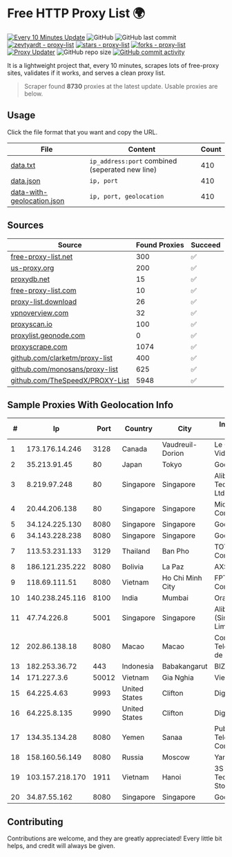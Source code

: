 
# Free HTTP Proxy List 🌍

[![Every 10 Minutes Update](https://github.com/mertguvencli/http-proxy-list/actions/workflows/main.yml/badge.svg?branch=main)](https://github.com/mertguvencli/http-proxy-list/actions/workflows/main.yml)
![GitHub](https://img.shields.io/github/license/mertguvencli/http-proxy-list)
![GitHub last commit](https://img.shields.io/github/last-commit/mertguvencli/http-proxy-list)
[![zevtyardt - proxy-list](https://img.shields.io/static/v1?label=zevtyardt&message=proxy-list&color=blue&logo=github)](https://github.com/zevtyardt/proxy-list "Go to GitHub repo")
[![stars - proxy-list](https://img.shields.io/github/stars/zevtyardt/proxy-list?style=social)](https://github.com/zevtyardt/proxy-list)
[![forks - proxy-list](https://img.shields.io/github/forks/zevtyardt/proxy-list?style=social)](https://github.com/zevtyardt/proxy-list)
[![Proxy Updater](https://github.com/zevtyardt/proxy-list/workflows/Proxy%20Updater/badge.svg)](https://github.com/zevtyardt/proxy-list/actions?query=workflow:"Proxy+Updater")
![GitHub repo size](https://img.shields.io/github/repo-size/zevtyardt/proxy-list)
[![GitHub commit activity](https://img.shields.io/github/commit-activity/m/zevtyardt/proxy-list?logo=commits)](https://github.com/zevtyardt/proxy-list/commits/main)

It is a lightweight project that, every 10 minutes, scrapes lots of free-proxy sites, validates if it works, and serves a clean proxy list.

> Scraper found **8730** proxies at the latest update. Usable proxies are below.

## Usage

Click the file format that you want and copy the URL.

|File|Content|Count|
|----|-------|-----|
|[data.txt](https://raw.githubusercontent.com/mertguvencli/http-proxy-list/main/proxy-list/data.txt)|`ip_address:port` combined (seperated new line)|410|
|[data.json](https://raw.githubusercontent.com/mertguvencli/http-proxy-list/main/proxy-list/data.json)|`ip, port`|410|
|[data-with-geolocation.json](https://raw.githubusercontent.com/mertguvencli/http-proxy-list/main/proxy-list/data-with-geolocation.json)|`ip, port, geolocation`|410|

## Sources

|Source|Found Proxies|Succeed|
|------|-------------|-------|
|[free-proxy-list.net](https://free-proxy-list.net)|300|✅|
|[us-proxy.org](https://www.us-proxy.org)|200|✅|
|[proxydb.net](http://proxydb.net)|15|✅|
|[free-proxy-list.com](https://free-proxy-list.com/?page=&port=&type%5B%5D=http&type%5B%5D=https&up_time=0&search=Search)|10|✅|
|[proxy-list.download](https://www.proxy-list.download/HTTP)|26|✅|
|[vpnoverview.com](https://vpnoverview.com/privacy/anonymous-browsing/free-proxy-servers)|32|✅|
|[proxyscan.io](https://www.proxyscan.io)|100|✅|
|[proxylist.geonode.com](https://proxylist.geonode.com/api/proxy-list?limit=300&page=1&sort_by=lastChecked&sort_type=desc&protocols=http,https)|0|✅|
|[proxyscrape.com](https://api.proxyscrape.com/v2/?request=displayproxies&protocol=http&timeout=10000&country=all&ssl=all&anonymity=all)|1074|✅|
|[github.com/clarketm/proxy-list](https://raw.githubusercontent.com/clarketm/proxy-list/master/proxy-list-raw.txt)|400|✅|
|[github.com/monosans/proxy-list](https://raw.githubusercontent.com/monosans/proxy-list/main/proxies/http.txt)|625|✅|
|[github.com/TheSpeedX/PROXY-List](https://raw.githubusercontent.com/TheSpeedX/PROXY-List/master/http.txt)|5948|✅|


## Sample Proxies With Geolocation Info

|#|Ip|Port|Country|City|Internet Service Provider|
|-|--|----|-------|----|-------------------------|
|1|173.176.14.246|3128|Canada|Vaudreuil-Dorion|Le Groupe Videotron Ltee|
|2|35.213.91.45|80|Japan|Tokyo|Google LLC|
|3|8.219.97.248|80|Singapore|Singapore|Alibaba (US) Technology Co., Ltd.|
|4|20.44.206.138|80|Singapore|Singapore|Microsoft Corporation|
|5|34.124.225.130|8080|Singapore|Singapore|Google LLC|
|6|34.143.228.238|8080|Singapore|Singapore|Google LLC|
|7|113.53.231.133|3129|Thailand|Ban Pho|TOT Public Company Limited|
|8|186.121.235.222|8080|Bolivia|La Paz|AXS Bolivia S. A.|
|9|118.69.111.51|8080|Vietnam|Ho Chi Minh City|FPT Telecom Company|
|10|140.238.245.116|8100|India|Mumbai|Oracle Corporation|
|11|47.74.226.8|5001|Singapore|Singapore|Alibaba Cloud (Singapore) Private Limited|
|12|202.86.138.18|8080|Macao|Macao|Companhia de Telecomunicacoes de Macau|
|13|182.253.36.72|443|Indonesia|Babakangarut|BIZNET|
|14|171.227.3.6|50012|Vietnam|Gia Nghia|Viettel Corporation|
|15|64.225.4.63|9993|United States|Clifton|DigitalOcean, LLC|
|16|64.225.8.135|9990|United States|Clifton|DigitalOcean, LLC|
|17|134.35.134.28|8080|Yemen|Sanaa|Public Telecommunication Corporation|
|18|158.160.56.149|8080|Russia|Moscow|Yandex.Cloud LLC|
|19|103.157.218.170|1911|Vietnam|Hanoi|3S Viet Nam Technology Joint Stock Company|
|20|34.87.55.162|8080|Singapore|Singapore|Google LLC|



## Contributing

Contributions are welcome, and they are greatly appreciated! Every
little bit helps, and credit will always be given.

